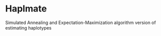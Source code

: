 # Haplmate

Simulated Annealing and Expectation-Maximization algorithm version of estimating haplotypes
